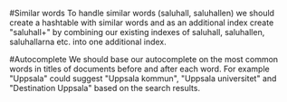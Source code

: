 #Similar words
To handle similar words (saluhall, saluhallen) we should create a hashtable with similar words and as an additional index create "saluhall+" by combining our existing indexes of saluhall, saluhallen, saluhallarna etc. into one additional index.

#Autocomplete
We should base our autocomplete on the most common words in titles of documents before and after each word. For example "Uppsala" could suggest "Uppsala kommun", "Uppsala universitet" and "Destination Uppsala" based on the search results.
